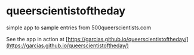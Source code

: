 # queerscientistoftheday
simple app to sample entries from 500queerscientists.com

See the app in action at [https://garcias.github.io/queerscientistoftheday/](https://garcias.github.io/queerscientistoftheday/)

